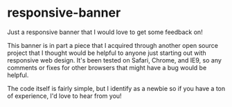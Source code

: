 # responsive-banner
Just a responsive banner that I would love to get some feedback on!

This banner is in part a piece that I acquired through another open source project that I thought would be helpful to anyone just starting out with responsive web design. It's been tested on Safari, Chrome, and IE9, so any comments or fixes for other browsers that might have a bug would be helpful.

The code itself is fairly simple, but I identify as a newbie so if you have a ton of experience, I'd love to hear from you!
